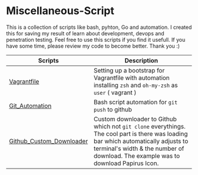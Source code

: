# Miscellaneous-Script

This is a collection of scripts like bash, pyhton, Go and automation. I created this for saving my result of learn about
development, devops and penetration testing. Feel free to use this scripts if you find it usefull.
If you have some time, please review my code to become better. Thank you :)   

| Scripts | Description |   
|---------|-------------|
|[Vagrantfile](https://github.com/adibdz/Miscellaneous-Script/tree/main/Vagrantfile)|Setting up a bootstrap for Vagrantfile with automation installing `zsh` and `oh-my-zsh` as `user` ( vagrant )|
|[Git_Automation](https://github.com/adibdz/Miscellaneous-Script/tree/main/Git_Automation)|Bash script automation for `git push` to github|
|[Github_Custom_Downloader](https://github.com/adibdz/Miscellaneous-Script/tree/main/Github_Custom_Downloader)|Custom downloader to Github which not `git clone` everythings. The cool part is there was loading bar which automatically adjusts to terminal's width & the number of download. The example was to download Papirus Icon.|
